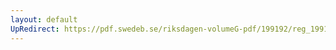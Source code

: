 ```yaml
---
layout: default
UpRedirect: https://pdf.swedeb.se/riksdagen-volumeG-pdf/199192/reg_199192/reg_199192_0193.pdf
---
```

